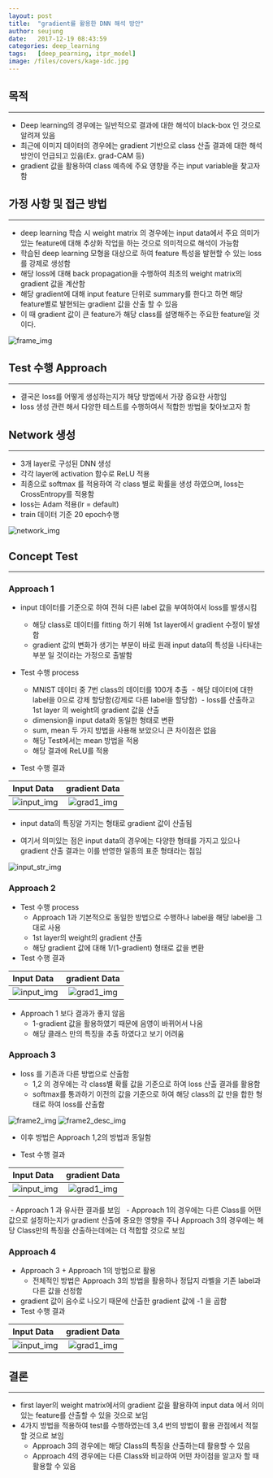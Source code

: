 ```yaml
---
layout: post
title:  "gradient를 활용한 DNN 해석 방안"
author: seujung
date:   2017-12-19 08:43:59
categories: deep_learning
tags:	[deep_pearning, itpr_model]
image: /files/covers/kage-idc.jpg
---
```


## 목적
---
- Deep learning의 경우에는 일반적으로 결과에 대한 해석이 black-box 인 것으로 알려져 있음
- 최근에 이미지 데이터의 경우에는 gradient 기반으로 class 산출 결과에 대한 해석 방안이 언급되고 있음(Ex. grad-CAM 등)
- gradient 값을 활용하여 class 예측에 주요 영향을 주는 input variable을 찾고자 함

## 가정 사항 및 접근 방법
---
- deep learning 학습 시 weight matrix 의 경우에는 input data에서 주요 의미가 있는 feature에 대해 추상화 작업을 하는 것으로 의미적으로 해석이 가능함
- 학습된 deep learning  모형을 대상으로 하여 feature 특성을 발현할 수 있는 loss를 강제로 생성함
- 해당 loss에 대해 back propagation을 수행하여 최초의 weight matrix의 gradient 값을 계산함
- 해당 gradient에 대해 input feature 단위로 summary를 한다고 하면  해당 feature별로 발현되는 gradient 값을 산출 할 수 있음
- 이 때  gradient 값이 큰  feature가 해당 class를 설명해주는 주요한 feature일 것이다.

![frame_img](/files/171219_itpr_model/frame.png)

## Test 수행 Approach
---
- 결국은 loss를 어떻게 생성하는지가 해당 방법에서 가장 중요한 사항임
- loss 생성 관련 해서 다양한 테스트를 수행하여서 적합한 방법을 찾아보고자 함

## Network 생성
---
- 3개 layer로 구성된 DNN 생성
- 각각 layer에 activation  함수로 ReLU 적용
- 최종으로 softmax 를 적용하여 각 class 별로 확률을 생성 하였으며, loss는 CrossEntropy를 적용함
- loss는 Adam 적용(lr = default)
- train 데이터 기준 20 epoch수행

![network_img](/files/171219_itpr_model/network.png)

## Concept Test
---
### Approach 1
- input 데이터를 기준으로 하여 전혀 다른 label  값을 부여하여서 loss를 발생시킴
  - 해당 class로 데이터를 fitting  하기 위해 1st layer에서 gradient 수정이 발생함
  - gradient 값의 변화가 생기는 부분이 바로 원래 input data의 특성을 나타내는 부분 일 것이라는 가정으로 출발함
- Test  수행 process
  - MNIST 데이터 중 7번  class의 데이터를 100개 추출
  - 해당 데이터에 대한 label을 0으로 강제 할당함(강제로 다른 label을 할당함)
  - loss를 산출하고 1st layer 의 weight의 gradient 값을 산출
  - dimension을 input data와 동일한 형태로 변환
   - sum, mean 두 가지 방법을 사용해 보았으니 큰 차이점은 없음
   - 해당 Test에서는 mean 방법을 적용
  - 해당 결과에 ReLU를 적용

- Test 수행 결과

 Input Data    | gradient Data
 :------------ | :-----------:
 ![input_img](/files/171219_itpr_model/input_img.png) | ![grad1_img](/files/171219_itpr_model/grad1_img.png)

  - input data의 특징알 가지는 형태로 gradient 값이 산출됨

- 여기서 의미있는 점은 input data의 경우에는 다양한 형태를 가지고 있으나 gradient 산출 결과는 이를 반영한 일종의 표준 형태라는 점임

![input_str_img](/files/images/171219_itpr_model/input_str.png)

### Approach 2
- Test 수행 process
  - Approach 1과 기본적으로 동일한 방법으로 수행하나 label을 해당 label을 그대로 사용
  - 1st layer의 weight의 gradient  산출
  - 해당 gradient 값에 대해 1/(1-gradient) 형태로 값을 변환
- Test 수행 결과

 Input Data    | gradient Data
 :------------ | :-----------:
 ![input_img](/files/171219_itpr_model/input_img.png) | ![grad1_img](/files/171219_itpr_model/grad2_img.png)

 - Approach 1 보다 결과가 좋지 않음
   - 1-gradient  값을 활용하였기 때문에 음영이 바뀌어서 나옴
   - 해당 클래스 만의 특징을 추출 하였다고 보기 어려움

### Approach 3

- loss 를 기존과 다른 방법으로 산출함
  - 1,2 의 경우에는 각 class별 확률 값을 기준으로 하여 loss 산출 결과를 활용함
  - softmax를 통과하기 이전의 값을 기준으로 하여 해당 class의 값 만을 합한 형태로 하여 loss를 산출함

![frame2_img](/files/171219_itpr_model/frame2.png)
![frame2_desc_img](/files/171219_itpr_model/frame2_desc.png)

- 이후 방법은 Approach 1,2의 방법과 동일함

- Test 수행 결과

 Input Data    | gradient Data
 :------------ | :-----------:
 ![input_img](/files/171219_itpr_model/input_img.png) | ![grad1_img](/files/171219_itpr_model/grad3_img.png)

  - Approach 1 과 유사한 결과를 보임
   - Approach 1의 경우에는 다른 Class를 어떤 값으로 설정하는지가 gradient 산출에 중요한 영향을 주나 Approach 3의 경우에는 해당 Class만의 특징을 산출하는데에는 더 적합할 것으로 보임

### Approach 4
- Approach 3 + Approach 1의 방법으로 활용
  - 전체적인 방법은 Approach 3의 방법을 활용하나 정답지 라벨을 기존 label과 다른 값을 선정함
- gradient  값이 음수로 나오기 때문에 산출한  gradient  값에 -1 을 곱함
- Test 수행 결과

 Input Data    | gradient Data
 :------------ | :-----------:
 ![input_img](/files/171219_itpr_model/input_img.png) | ![grad1_img](/files/171219_itpr_model/grad4_img.png)

## 결론
---

- first layer의 weight matrix에서의 gradient 값을 활용하여 input data 에서 의미있는 feature를 산출할 수 있을 것으로 보임
- 4가지 방법을 적용하여 test를 수행하였는데 3,4 번의 방법이 활용 관점에서 적절할 것으로 보임
  - Approach 3의 경우에는 해당 Class의 특징을 산출하는데 활용할 수 있음
  - Approach 4의 경우에는 다른 Class와 비교하여 어떤 차이점을 알고자 할 때 활용할 수 있음
